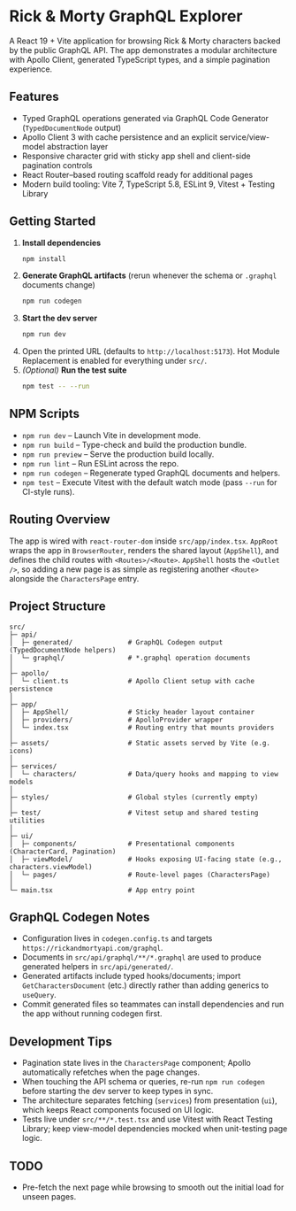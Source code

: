 # Rick & Morty GraphQL Explorer

A React 19 + Vite application for browsing Rick & Morty characters backed by the public GraphQL API. The app demonstrates a modular architecture with Apollo Client, generated TypeScript types, and a simple pagination experience.

## Features

- Typed GraphQL operations generated via GraphQL Code Generator (`TypedDocumentNode` output)
- Apollo Client 3 with cache persistence and an explicit service/view-model abstraction layer
- Responsive character grid with sticky app shell and client-side pagination controls
- React Router–based routing scaffold ready for additional pages
- Modern build tooling: Vite 7, TypeScript 5.8, ESLint 9, Vitest + Testing Library

## Getting Started

1. **Install dependencies**
   ```bash
   npm install
   ```
2. **Generate GraphQL artifacts** (rerun whenever the schema or `.graphql` documents change)
   ```bash
   npm run codegen
   ```
3. **Start the dev server**
   ```bash
   npm run dev
   ```
4. Open the printed URL (defaults to `http://localhost:5173`). Hot Module Replacement is enabled for everything under `src/`.
5. _(Optional)_ **Run the test suite**
   ```bash
   npm test -- --run
   ```

## NPM Scripts

- `npm run dev` – Launch Vite in development mode.
- `npm run build` – Type-check and build the production bundle.
- `npm run preview` – Serve the production build locally.
- `npm run lint` – Run ESLint across the repo.
- `npm run codegen` – Regenerate typed GraphQL documents and helpers.
- `npm test` – Execute Vitest with the default watch mode (pass `--run` for CI-style runs).

## Routing Overview

The app is wired with `react-router-dom` inside `src/app/index.tsx`. `AppRoot` wraps the app in `BrowserRouter`, renders the shared layout (`AppShell`), and defines the child routes with `<Routes>/<Route>`. `AppShell` hosts the `<Outlet />`, so adding a new page is as simple as registering another `<Route>` alongside the `CharactersPage` entry.

## Project Structure

```
src/
├─ api/
│  ├─ generated/              # GraphQL Codegen output (TypedDocumentNode helpers)
│  └─ graphql/                # *.graphql operation documents
│
├─ apollo/
│  └─ client.ts               # Apollo Client setup with cache persistence
│
├─ app/
│  ├─ AppShell/               # Sticky header layout container
│  ├─ providers/              # ApolloProvider wrapper
│  └─ index.tsx               # Routing entry that mounts providers
│
├─ assets/                    # Static assets served by Vite (e.g. icons)
│
├─ services/
│  └─ characters/             # Data/query hooks and mapping to view models
│
├─ styles/                    # Global styles (currently empty)
│
├─ test/                      # Vitest setup and shared testing utilities
│
├─ ui/
│  ├─ components/             # Presentational components (CharacterCard, Pagination)
│  ├─ viewModel/              # Hooks exposing UI-facing state (e.g., characters.viewModel)
│  └─ pages/                  # Route-level pages (CharactersPage)
│
└─ main.tsx                   # App entry point
```

## GraphQL Codegen Notes

- Configuration lives in `codegen.config.ts` and targets `https://rickandmortyapi.com/graphql`.
- Documents in `src/api/graphql/**/*.graphql` are used to produce generated helpers in `src/api/generated/`.
- Generated artifacts include typed hooks/documents; import `GetCharactersDocument` (etc.) directly rather than adding generics to `useQuery`.
- Commit generated files so teammates can install dependencies and run the app without running codegen first.

## Development Tips

- Pagination state lives in the `CharactersPage` component; Apollo automatically refetches when the page changes.
- When touching the API schema or queries, re-run `npm run codegen` before starting the dev server to keep types in sync.
- The architecture separates fetching (`services`) from presentation (`ui`), which keeps React components focused on UI logic.
- Tests live under `src/**/*.test.tsx` and use Vitest with React Testing Library; keep view-model dependencies mocked when unit-testing page logic.

## TODO

- Pre-fetch the next page while browsing to smooth out the initial load for unseen pages.
